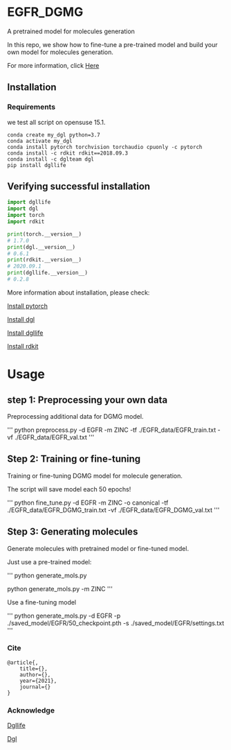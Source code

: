 # EGFR_DGMG
 A pretrained model for molecules generation
 
 In this repo, we show how to fine-tune a pre-trained model and build your own model for molecules generation.

 For more information, click [Here](https://docs.dgl.ai/tutorials/models/3_generative_model/5_dgmg.html)

## Installation
### Requirements

we test all script on opensuse 15.1.

```
conda create my_dgl python=3.7
conda activate my_dgl
conda install pytorch torchvision torchaudio cpuonly -c pytorch
conda install -c rdkit rdkit==2018.09.3
conda install -c dglteam dgl
pip install dgllife
```

## Verifying successful installation

```python
import dgllife
import dgl
import torch
import rdkit

print(torch.__version__)
# 1.7.0
print(dgl.__version__)
# 0.6.1
print(rdkit.__version__)
# 2020.09.1
print(dgllife.__version__)
# 0.2.8
```

More information about installation, please check:

[Install pytorch](https://pytorch.org/get-started/locally/)

[Install dgl](https://www.dgl.ai/pages/start.html)

[Install dgllife](https://lifesci.dgl.ai/index.html)

[Install rdkit](https://www.rdkit.org/docs/Install.html)

# Usage

## step 1: Preprocessing your own data

Preprocessing additional data for DGMG model.

'''
python preprocess.py -d EGFR -m ZINC -tf ./EGFR_data/EGFR_train.txt -vf ./EGFR_data/EGFR_val.txt
'''

## Step 2: Training or fine-tuning

Training or fine-tuning DGMG model for molecule generation.

The script will save model each 50 epochs!

'''
python fine_tune.py -d EGFR -m ZINC -o canonical -tf ./EGFR_data/EGFR_DGMG_train.txt -vf ./EGFR_data/EGFR_DGMG_val.txt
'''

## Step 3: Generating molecules

Generate molecules with pretrained model or fine-tuned model.

Just use a pre-trained model:

'''
python generate_mols.py

python generate_mols.py -m ZINC
'''

Use a fine-tuning model

'''
python generate_mols.py -d EGFR -p ./saved_model/EGFR/50_checkpoint.pth -s ./saved_model/EGFR/settings.txt
'''

### Cite
```
@article{,
    title={},
    author={},
    year={2021},
    journal={}
}
```

### Acknowledge

[Dgllife](https://github.com/awslabs/dgl-lifesci)

[Dgl](https://github.com/dmlc/dgl)
